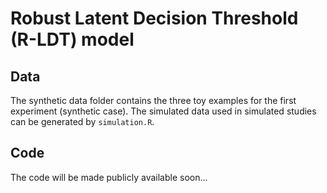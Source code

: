 # Robust Latent Decision Threshold (R-LDT) model

## Data
The synthetic data folder contains the three toy examples for the first experiment (synthetic case).
The simulated data used in simulated studies can be generated by ```simulation.R```.

## Code
The code will be made publicly available soon...
